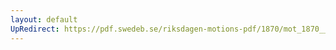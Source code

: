 ```yaml
---
layout: default
UpRedirect: https://pdf.swedeb.se/riksdagen-motions-pdf/1870/mot_1870__ak__00159/mot_1870__ak__00159_003.pdf
---
```

